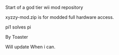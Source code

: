 
Start of a god tier wii mod repository

xyzzy-mod.zip is for modded full hardware access.

pi1 solves pi


By Toaster

Will update When i can.
